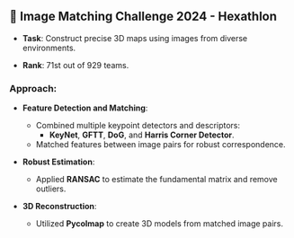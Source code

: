 ## 📝 **Image Matching Challenge 2024 - Hexathlon**

- **Task**: Construct precise 3D maps using images from diverse environments.

- **Rank**: 71st out of 929 teams.

### **Approach**:

- **Feature Detection and Matching**:
  - Combined multiple keypoint detectors and descriptors:
    - **KeyNet**, **GFTT**, **DoG**, and **Harris Corner Detector**.
  - Matched features between image pairs for robust correspondence.

- **Robust Estimation**:
  - Applied **RANSAC** to estimate the fundamental matrix and remove outliers.
  
- **3D Reconstruction**:
  - Utilized **Pycolmap** to create 3D models from matched image pairs.
